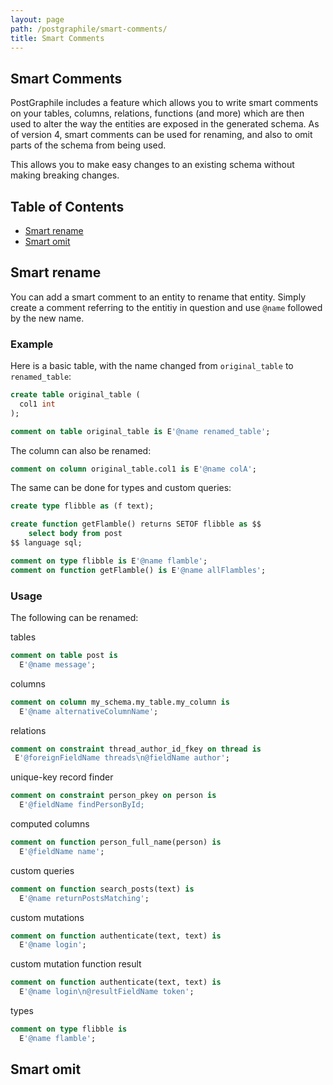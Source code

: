 ```yaml
---
layout: page
path: /postgraphile/smart-comments/
title: Smart Comments
---
```


## Smart Comments

PostGraphile includes a feature which allows you to write smart comments on your tables, columns, relations, functions (and more) which are then used to alter the way the entities are exposed in the generated schema. As of version 4, smart comments can be used for renaming, and also to omit parts of the schema from being used.

This allows you to make easy changes to an existing schema without making breaking changes. 


## Table of Contents
  - [Smart rename](#smart-rename)
  - [Smart omit](#smart-omit)

## Smart rename

You can add a smart comment to an entity to rename that entity. Simply create a comment referring to the entitiy in question and use `@name` followed by the new name. 

### Example

Here is a basic table, with the name changed from `original_table` to `renamed_table`:

```sql
create table original_table (
  col1 int
);

comment on table original_table is E'@name renamed_table';
```

The column can also be renamed: 

```sql
comment on column original_table.col1 is E'@name colA';
``` 

The same can be done for types and custom queries: 

```sql
create type flibble as (f text);

create function getFlamble() returns SETOF flibble as $$
    select body from post
$$ language sql;

comment on type flibble is E'@name flamble';
comment on function getFlamble() is E'@name allFlambles';
```

### Usage

The following can be renamed: 

tables
```sql
comment on table post is 
  E'@name message';
```
columns 
```sql
comment on column my_schema.my_table.my_column is 
  E'@name alternativeColumnName';
```
 relations 
 ```sql
 comment on constraint thread_author_id_fkey on thread is 
  E'@foreignFieldName threads\n@fieldName author';
```
unique-key record finder
```sql
comment on constraint person_pkey on person is 
  E'@fieldName findPersonById;
```
computed columns
```sql
comment on function person_full_name(person) is 
  E'@fieldName name';
```
custom queries
```sql
comment on function search_posts(text) is 
  E'@name returnPostsMatching';
```
custom mutations
```sql
comment on function authenticate(text, text) is 
  E'@name login';
```
custom mutation function result
```sql
comment on function authenticate(text, text) is 
  E'@name login\n@resultFieldName token';
```
types
```sql
comment on type flibble is 
  E'@name flamble';
```

## Smart omit
